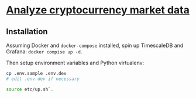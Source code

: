 # [Analyze cryptocurrency market data](https://docs.timescale.com/timescaledb/latest/tutorials/analyze-cryptocurrency-data/#analyze-cryptocurrency-market-data)

## Installation

Assuming Docker and `docker-compose` installed, spin up TimescaleDB and Grafana: `docker compise up -d`.

Then setup environment variables and Python virtualenv:

```sh
cp .env.sample .env.dev
# edit .env.dev if necessary

source etc/up.sh`.
```